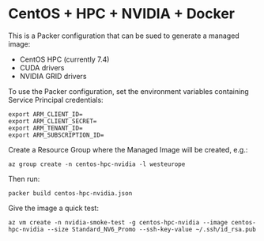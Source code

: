 # CentOS + HPC + NVIDIA + Docker

This is a Packer configuration that can be sued to generate a managed image:

- CentOS HPC (currently 7.4)
- CUDA drivers
- NVIDIA GRID drivers

To use the Packer configuration, set the environment variables containing Service Principal credentials:

```
export ARM_CLIENT_ID=
export ARM_CLIENT_SECRET=
export ARM_TENANT_ID=
export ARM_SUBSCRIPTION_ID=
```

Create a Resource Group where the Managed Image will be created, e.g.:

```
az group create -n centos-hpc-nvidia -l westeurope
```

Then run:

```
packer build centos-hpc-nvidia.json
```

Give the image a quick test:

```
az vm create -n nvidia-smoke-test -g centos-hpc-nvidia --image centos-hpc-nvidia --size Standard_NV6_Promo --ssh-key-value ~/.ssh/id_rsa.pub
```

